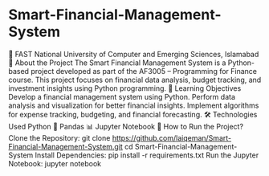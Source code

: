 # Smart-Financial-Management-System
🚀 FAST National University of Computer and Emerging Sciences, Islamabad
📌 About the Project
The Smart Financial Management System is a Python-based project developed as part of the AF3005 – Programming for Finance course. This project focuses on financial data analysis, budget tracking, and investment insights using Python programming.
🎯 Learning Objectives
Develop a financial management system using Python.
Perform data analysis and visualization for better financial insights.
Implement algorithms for expense tracking, budgeting, and financial forecasting.
🛠 Technologies Used
Python 🐍
Pandas 📊
Jupyter Notebook 📓
 How to Run the Project?
Clone the Repository:
git clone https://github.com/laiqeman/Smart-Financial-Management-System.git
cd Smart-Financial-Management-System
Install Dependencies:
pip install -r requirements.txt
Run the Jupyter Notebook:
jupyter notebook
